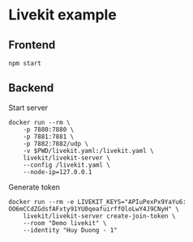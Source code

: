 # Livekit example

## Frontend

```
npm start
```

## Backend

Start server

```
docker run --rm \
    -p 7880:7880 \
    -p 7881:7881 \
    -p 7882:7882/udp \
    -v $PWD/livekit.yaml:/livekit.yaml \
    livekit/livekit-server \
    --config /livekit.yaml \
    --node-ip=127.0.0.1
```

Generate token

```
docker run --rm -e LIVEKIT_KEYS="APIuPexPx9YaYu6: OO6mCCdZGdsfAFxty91YU0qeafuirffOloLwY4J9CNyH" \
    livekit/livekit-server create-join-token \
    --room "Demo livekit" \
    --identity "Huy Duong - 1"
```
